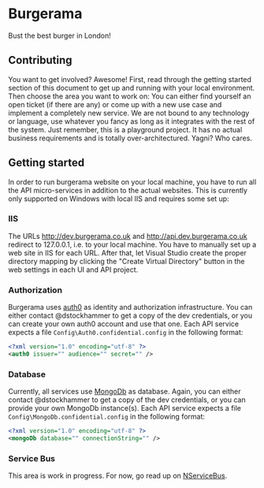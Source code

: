 Burgerama
=========
Bust the best burger in London!

Contributing
------------
You want to get involved? Awesome!
First, read through the getting started section of this document to get up and running with your local environment. Then choose the area you want to work on: You can either find yourself an open ticket (if there are any) or come up with a new use case and implement a completely new service. We are not bound to any technology or language, use whatever you fancy as long as it integrates with the rest of the system.
Just remember, this is a playground project. It has no actual business requirements and is totally over-architectured. Yagni? Who cares.


Getting started
---------------
In order to run burgerama website on your local machine, you have to run all the API micro-services in addition to the actual websites. This is currently only supported on Windows with local IIS and requires some set up:

### IIS
The URLs http://dev.burgerama.co.uk and http://api.dev.burgerama.co.uk redirect to 127.0.0.1, i.e. to your local machine. You have to manually set up a web site in IIS for each URL. After that, let Visual Studio create the proper directory mapping by clicking the "Create Virtual Directory" button in the web settings in each UI and API project.

### Authorization
Burgerama uses [auth0] as identity and authorization infrastructure. You can either contact @dstockhammer to get a copy of the dev credentials, or you can create your own auth0 account and use that one. 
Each API service expects a file `Config\Auth0.confidential.config` in the following format:

```xml
<?xml version="1.0" encoding="utf-8" ?>
<auth0 issuer="" audience="" secret="" />
```

### Database
Currently, all services use [MongoDb] as database. Again, you can either contact @dstockhammer to get a copy of the dev credentials, or you can provide your own MongoDb instance(s).
Each API service expects a file `Config\MongoDb.confidential.config` in the following format:

```xml
<?xml version="1.0" encoding="utf-8" ?>
<mongoDb database="" connectionString="" />
```

### Service Bus
This area is work in progress. For now, go read up on [NServiceBus].


[auth0]:https://auth0.com/
[mongoDb]:https://www.mongodb.org/
[NServiceBus]:http://docs.particular.net/
